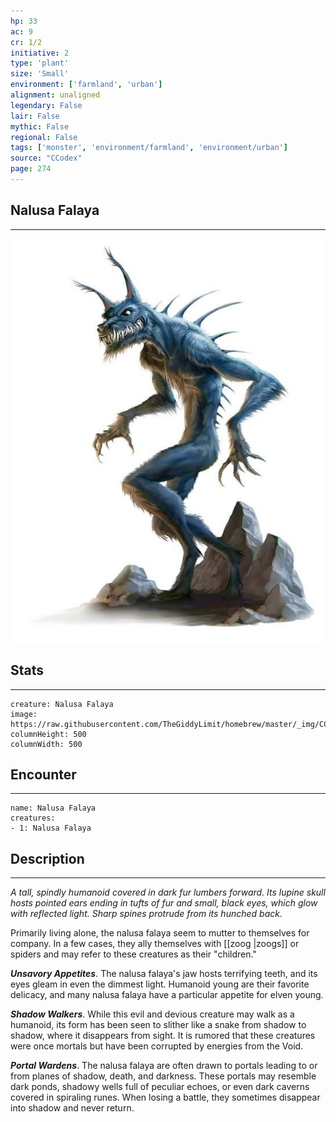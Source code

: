 ```yaml
---
hp: 33
ac: 9
cr: 1/2
initiative: 2
type: 'plant'    
size: 'Small'
environment: ['farmland', 'urban']
alignment: unaligned
legendary: False
lair: False
mythic: False
regional: False
tags: ['monster', 'environment/farmland', 'environment/urban']
source: "CCodex"
page: 274
---
```


## Nalusa Falaya
---

![|600](https://raw.githubusercontent.com/TheGiddyLimit/homebrew/master/_img/CCodex/Nalusafalaya.jpg)

## Stats
---

```statblock
creature: Nalusa Falaya
image: https://raw.githubusercontent.com/TheGiddyLimit/homebrew/master/_img/CCodex/nalusafalaya_token.png
columnHeight: 500
columnWidth: 500
```

## Encounter
---

```encounter-table
name: Nalusa Falaya
creatures:
- 1: Nalusa Falaya
```

## Description
---
_A tall, spindly humanoid covered in dark fur lumbers forward. Its lupine skull hosts pointed ears ending in tufts of fur and small, black eyes, which glow with reflected light. Sharp spines protrude from its hunched back._

Primarily living alone, the nalusa falaya seem to mutter to themselves for company. In a few cases, they ally themselves with [[zoog \|zoogs]] or spiders and may refer to these creatures as their "children."

**_Unsavory Appetites_**. The nalusa falaya's jaw hosts terrifying teeth, and its eyes gleam in even the dimmest light. Humanoid young are their favorite delicacy, and many nalusa falaya have a particular appetite for elven young.

**_Shadow Walkers_**. While this evil and devious creature may walk as a humanoid, its form has been seen to slither like a snake from shadow to shadow, where it disappears from sight. It is rumored that these creatures were once mortals but have been corrupted by energies from the Void.

**_Portal Wardens_**. The nalusa falaya are often drawn to portals leading to or from planes of shadow, death, and darkness. These portals may resemble dark ponds, shadowy wells full of peculiar echoes, or even dark caverns covered in spiraling runes. When losing a battle, they sometimes disappear into shadow and never return.






